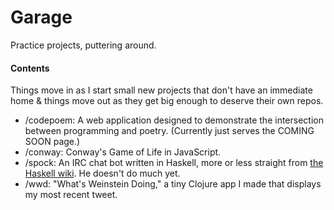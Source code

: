 Garage
======
Practice projects, puttering around.

#### Contents

Things move in as I start small new projects that don't have an immediate home & things move out as they get big enough to deserve their own repos.

* /codepoem: A web application designed to demonstrate the intersection between programming and poetry. (Currently just serves the COMING SOON page.)
* /conway: Conway's Game of Life in JavaScript.
* /spock: An IRC chat bot written in Haskell, more or less straight from [the Haskell wiki](http://www.haskell.org/haskellwiki/Roll_your_own_IRC_bot). He doesn't do much yet.
* /wwd: "What's Weinstein Doing," a tiny Clojure app I made that displays my most recent tweet.


